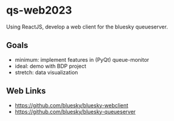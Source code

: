 # qs-web2023

Using ReactJS, develop a web client for the bluesky queueserver.

## Goals

- minimum: implement features in (PyQt) queue-monitor
- ideal: demo with BDP project
- stretch: data visualization

## Web Links

- https://github.com/bluesky/bluesky-webclient
- https://github.com/bluesky/bluesky-queueserver 
